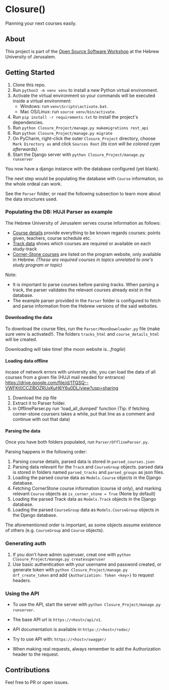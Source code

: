 # Closure() #

Planning your next courses easily.

## About ##

This project is part of
the [Open Source Software Workshop](https://shnaton.huji.ac.il/index.php/NewSyl/67118/2/) at
the Hebrew University of Jerusalem.

## Getting Started ##

1. Clone this repo.
2. Run `python3 -m venv venv` to install a new Python virtual environment.
3. Activate the virtual environment so your commands will be executed inside a virtual environment: 
    - Windows: run `venv\Scripts\activate.bat`. 
    - Mac OS/Linux: run `source venv/bin/activate`. <br> 
4. Run `pip install -r requirements.txt` to install the project's dependencies.
5. Run `python Closure_Project/manage.py makemigrations rest_api`
6. Run `python Closure_Project/manage.py migrate`
7. On PyCharm, right-click the outer `Closure_Project` directory, choose `Mark Directory as` and click `Sources Root` _(its icon will be colored cyan afterwards)_.
8. Start the Django server with `python Closure_Project/manage.py runserver`

You now have a django instance with the database configured (yet blank).

The next step would be populating the database with `Course` information, so the whole ordeal
can work.

See the `Parser` folder, or read the following subsection to learn more about the data
structures used.

### Populating the DB: HUJI Parser as example ###

The Hebrew University of Jerusalem serves course information as follows:

- [Course details](http://moon.cc.huji.ac.il/nano/pages/wfrCourse.aspx?faculty=2&year=2021&courseId=67118&language=en)
  provide everything to be known regards courses: points given, teachers, course schedule etc.
- [Track data](http://moon.cc.huji.ac.il/nano/pages/wfrMaslulDetails.aspx?year=2021&faculty=2&entityId=521&chugId=521&degreeCode=71&maslulId=23010&language=en)
  shows which courses are required or available on each study-track
- [Corner-Stone courses](https://ap.huji.ac.il/%D7%A8%D7%95%D7%97-%D7%9C%D7%A4%D7%99-%D7%A7%D7%9E%D7%A4%D7%95%D7%A1%D7%99%D7%9D-%D7%A9%D7%95%D7%A0%D7%99%D7%9D/%D7%A7%D7%95%D7%A8%D7%A1-%D7%9E%D7%A7%D7%95%D7%95%D7%9F)
  are listed on the program website, only available in Hebrew. _(These are required courses in
  topics unrelated to one's study program or topic)_

Note: 
* It is important to parse courses before parsing tracks. When parsing a track, the parser validates the relevant courses already exist in the database. 
* The example parser provided in the `Parser` folder is configured to fetch and parse
information from the Hebrew versions of the said websites.

#### Downloading the data ####
To download the course files, run the `Parser/MoonDownloader.py` file (make sure venv is activated!). The folders `tracks_html` and `course_details_html` will be created.

Downloading will take time! (the moon website is..._fragile_)

#### Loading data offline ####
incase of network errors with university site, you can load the data of all courses from a given file (HUJI mail needed for entrance)
https://drive.google.com/file/d/1TQSQ--VWFKt0CCZlBOZRUxKuH6Y6u0DL/view?usp=sharing

1. Download the zip file
2. Extract it to Parser folder.
3. in OfflineParser.py run 'load_all_dumped' function (Tip: if fetching corner-stone coursers takes a while, put that line as a comment and continue with out that data)

#### Parsing the data ####
Once you have both folders populated, run `Parser/OfflineParser.py`.

Parsing happens in the following order:
1. Parsing course details, parsed data is stored in `parsed_courses.json`
2. Parsing data relevant for the `Track` and `CourseGroup` objects. parsed data is stored in folders named `parsed_tracks` and `parsed_groups` as json files.
3. Loading the parsed course data as `Models.Course` objects in the Django database. 
4. Fetching CornerStone course information (course id only), and marking relevant `Course` objects as `is_corner_stone = True` (None by default)
5. Loading the parsed Track data as `Models.Track` objects in the Django database. 
6. Loading the parsed `CourseGroup` data as `Models.CourseGroup` objects in the Django database. 

The aforementioned order is important, as some objects assume existence of others (e.g. `CourseGroup` and `Course` objects).

### Generating auth ###
1. If you don't have admin superuser, creat one with `python Closure_Project/manage.py createsuperuser`
2. Use basic authentication with your username and password created, or generate token with `python Closure_Project/manage.py drf_create_token` and add `{Autharization: Token <key>}` to request headers.

### Using the API ###
- To use the API, start the server with `python Closure_Project/manage.py runserver`.

- The base API url is `https://<host>/api/v1`.
- API documentation is available in `https://<host>/redoc/`
- Try to use API with: `https://<host>/swagger/`
- When making real requests, always remember to add the Authorization header to the request.


## Contributions ##

Feel free to PR or open issues.
